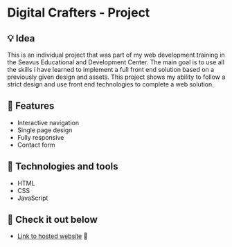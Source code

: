 # Digital Crafters - Project

## 💡 Idea
This is an individual project that was part of my web development training in the Seavus Educational and Development Center. The main goal is to use all the skills i have learned to implement a full front end solution based on a previously given design and assets. This project shows my ability to follow a strict design and use front end technologies to complete a web solution.

## 🎈 Features 

* Interactive navigation 
* Single page design 
* Fully responsive 
* Contact form

## 🔧 Technologies and tools

* HTML
* CSS 
* JavaScript 

## 🔗 Check it out below

* [Link to hosted website](https://semirkardovich.github.io/Digital-Crafters/) 👀
